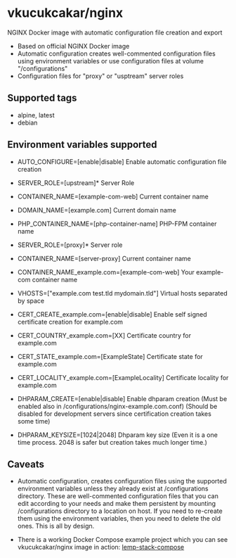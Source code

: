 # vkucukcakar/nginx

NGINX Docker image with automatic configuration file creation and export

* Based on official NGINX Docker image
* Automatic configuration creates well-commented configuration files using environment variables or use configuration files at volume "/configurations"
* Configuration files for "proxy" or "usptream" server roles

## Supported tags

* alpine, latest
* debian

## Environment variables supported

* AUTO_CONFIGURE=[enable|disable]
	Enable automatic configuration file creation
	
* SERVER_ROLE=[upstream]*
	Server Role
* CONTAINER_NAME=[example-com-web]
	Current container name
* DOMAIN_NAME=[example.com]
	Current domain name
* PHP_CONTAINER_NAME=[php-container-name]
	PHP-FPM container name

* SERVER_ROLE=[proxy]*
	Server role
* CONTAINER_NAME=[server-proxy]
	Current container name
* CONTAINER_NAME_example.com=[example-com-web]
	Your example-com container name
* VHOSTS=["example.com test.tld mydomain.tld"]
	Virtual hosts separated by space
* CERT_CREATE_example.com=[enable|disable]
	Enable self signed certificate creation for example.com
* CERT_COUNTRY_example.com=[XX]
	Certificate country for example.com
* CERT_STATE_example.com=[ExampleState]
	Certificate state for example.com
* CERT_LOCALITY_example.com=[ExampleLocality]
	Certificate locality for example.com

* DHPARAM_CREATE=[enable|disable]
	Enable dhparam creation (Must be enabled also in /configurations/nginx-example.com.conf) (Should be disabled for development servers since certification creation takes some time)
* DHPARAM_KEYSIZE=[1024|2048]
	Dhparam key size (Even it is a one time process. 2048 is safer but creation takes much longer time.)
	
## Caveats

* Automatic configuration, creates configuration files using the supported environment variables 
  unless they already exist at /configurations directory. These are well-commented configuration files
  that you can edit according to your needs and make them persistent by mounting /configurations directory 
  to a location on host. If you need to re-create them using the environment variables, then you need to 
  delete the old ones. This is all by design.
  
* There is a working Docker Compose example project which you can see vkucukcakar/nginx image in action: [lemp-stack-compose](https://github.com/vkucukcakar/lemp-stack-compose )
